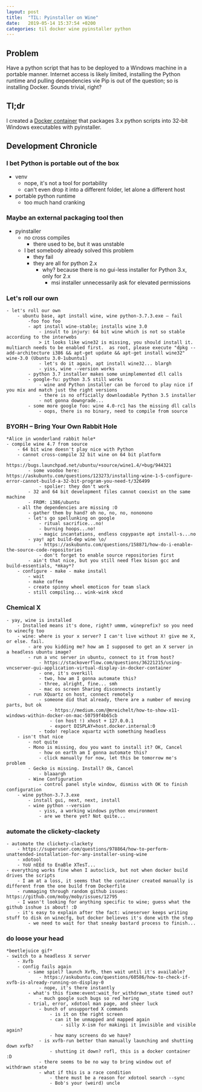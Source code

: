 ```yaml
---
layout: post
title:  "TIL: Pyinstaller on Wine"
date:   2019-05-14 15:37:54 +0200
categories: til docker wine pyinstaller python
---
```


## Problem

Have a python script that has to be deployed to a Windows machine in a portable manner. Internet access is likely limited, installing the Python runtime and pulling dependencies vie Pip is out of the question; so is installing Docker. Sounds trivial, right?

## Tl;dr

I created a [Docker container](https://hub.docker.com/r/kicsikrumpli/wine-pyinstaller) that packages 3.x python scripts into 32-bit Windows executables with pyinstaller.

## Development Chronicle

### I bet Python is portable out of the box

- venv
    - nope, it's not a tool for portability
    - can't even drop it into a different folder, let alone a different host
- portable python runtime
    - too much hand cranking

### Maybe an external packaging tool then

- pyinstaller
    - no cross compiles
        - there used to be, but it was unstable
    - I bet somebody already solved this problem
        - they fail
        - they are all for python 2.x
            - why? because there is no gui-less installer for Python 3.x, only for 2.x
                - msi installer unnecessarily ask for elevated permissions

### Let's roll our own

    - let's roll our own
        - ubuntu base, apt install wine, wine python-3.7.3.exe – fail
            -foo foo foo
            - apt install wine-stable; installs wine 3.0
                - insult to injury: 64 bit wine which is not so stable according to the interwebs
                > it looks like wine32 is missing, you should install it. multiarch needs to be enabled first.  as root, please execute "dpkg --add-architecture i386 && apt-get update && apt-get install wine32" wine-3.0 (Ubuntu 3.0-1ubuntu1)
                - let's do it again, apt install wine32... blargh
                - yiss, wine --version works
            - python 3.7 installer makes some unimplemented dll calls
            - google-fu: python 3.5 still works
                - wine and Python installer can be forced to play nice if you mix and match just the right versions
                - there is no officially downloadable Python 3.5 installer
                - not gonna downgrade...
            - some more google foo: wine 4.0-rc1 has the missing dll calls
                - oops, there is no binary, need to compile from source

### BYORH – Bring Your Own Rabbit Hole

    *Alice in wonderland rabbit hole*
    - compile wine 4.7 from source
        - 64 bit wine doesn't play nice with Python
        - cannot cross-compile 32 bit wine on 64 bit platform
            - https://bugs.launchpad.net/ubuntu/+source/wine1.4/+bug/944321
            - some voodoo here: https://askubuntu.com/questions/123273/installing-wine-1-5-configure-error-cannot-build-a-32-bit-program-you-need-t/326499
                - spolier: they don't work
            - 32 and 64 bit development files cannot coexist on the same machine
            - FROM: i386/ubuntu
        - all the dependencies are missing :O
            - gather them by hand? oh no, no, no, nononono
            - let's go spellunking on google
                - ritual sacrifice...no!
                - burning hoops...no!
                - magic incantations, endless copypaste apt install-s...no
            - yay! apt build-dep wine \o/
                - https://askubuntu.com/questions/158871/how-do-i-enable-the-source-code-repositories
                - don't forget to enable source repositories first
            - ain't that nice, but you still need flex bison gcc and build-essentials, *mkay*?
        - configure - make - make install
            - wait
            - make coffee
            - create spinny wheel emoticon for team slack
            - still compiling... wink-wink xkcd

### Chemical X

    - yay, wine is installed
        - Installed means it's done, right? ummm, wineprefix? so you need to winecfg too
        - wine: where is your x server? I can't live without X! give me X, or else. fail.
            - are you kidding me? how am I supposed to get an X server in a headless ubuntu image?
            - run a vnc server in ubuntu, connect to it from host?
                - https://stackoverflow.com/questions/36221215/using-vncserver-gui-application-virtual-display-in-docker-container
                - one, it's overkill
                - two, how am I gonna automate this?
                - three, alright, fine... smh
                - mac os screen Sharing disconnects instantly
            - run XQuartz on host, connect remotely
                - someone did that already, there are a number of moving parts, but ok
                    - https://medium.com/@mreichelt/how-to-show-x11-windows-within-docker-on-mac-50759f4b65cb
                    - (on host !) xhost + 127.0.0.1
                    - export DISPLAY=host.docker.internal:0
                - todo! replace xquartz with something headless
        - isn't that nice
            - not quite
            - Mono is missing, dou you want to install it? OK, Cancel
                - how on earth am I gonna automate this? 
                - click manually for now, let this be tomorrow me's problem
            - Gecko is missing. Install? Ok, Cancel
                - blaaargh
            - Wine Configuration
                - control panel style window, dismiss with OK to finish configuration
        - wine python-3.7.3.exe
            - install gui, next, next, install
            - wine python --version
                - yiss, a working windows python environment
                - are we there yet? Not quite...

### automate the clickety-clackety

    - automate the clickety-clackety
        - https://superuser.com/questions/978864/how-to-perform-unattended-installation-for-any-installer-using-wine
        - xdotool
        - YoU nEEd to EnaBle XTesT...
    - everything works fine when I autoclick, but not when docker build drives the scripts
        - I am at a loss, it seems that the container created manually is different from the one build from Dockerfile
        - rummaging through random github issues: https://github.com/moby/moby/issues/12795
        - I wasn't looking for anything specific to wine; guess what the github isshue is about! :D
        - it's easy to explain after the fact: wineserver keeps writing stuff to disk on winecfg, but docker believes it's done with the step
            - we need to wait for that sneaky bastard process to finish...

### do loose your head

    *beetlejuice gif*
    - switch to a headless X server
        - Xvfb
        - config fails again
            - same spiel? launch Xvfb, then wait until it's available?
                - https://askubuntu.com/questions/60586/how-to-check-if-xvfb-is-already-running-on-display-0
                - nope, it's there instantly
            - what's this fixme:event:wait_for_withdrawn_state timed out?
                - much google such bugs so red hering
            - trial, error, xdotool man page, and sheer luck
                - bunch of unsupported X commands
                    - is it on the right screen
                    - can it be unmapped and mapped again
                        - silly X-ism for makingi it invisible and visible again?
                    - how many screens do we have?
                - is xvfb-run better than manually launching and shutting down xvfb?
                    - shutting it down? rofl, this is a docker container :D
                - there seems to be no way to bring window out of withdrawn state
                - what if this is a race condition
                    - there must be a reason for xdotool search --sync
                    - Bob's your (weird) uncle
